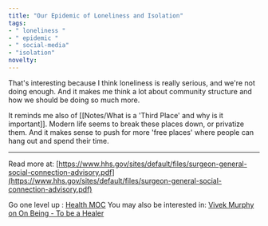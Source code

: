 ```yaml
---
title: "Our Epidemic of Loneliness and Isolation"
tags:
- " loneliness "
- " epidemic "
- " social-media"
- "isolation"
novelty:
---
```


That's interesting because I think loneliness is really serious, and we're not doing enough. And it makes me think a lot about community structure and how we should be doing so much more.

It reminds me also of [[Notes/What is a 'Third Place' and why is it important]]. Modern life seems to break these places down, or privatize them. And it makes sense to push for more 'free places' where people can hang out and spend their time.

----

Read more at: [https://www.hhs.gov/sites/default/files/surgeon-general-social-connection-advisory.pdf](https://www.hhs.gov/sites/default/files/surgeon-general-social-connection-advisory.pdf)

Go one level up : [Health MOC](Maps/Health%20MOC.md)
You may also be interested in: [Vivek Murphy on On Being - To be a Healer](Notes/Vivek%20Murphy%20on%20On%20Being%20-%20To%20be%20a%20Healer.md)